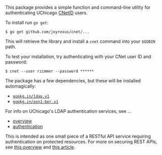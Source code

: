 This package provides a simple function and command-line utility for authenticating UChicago [CNetID](http://answers.uchicago.edu/page.php?id=16157) users.

To install run `go get`:

    $ go get github.com/joyrexus/cnet/...

This will retrieve the library and install a `cnet` command into your `$GOBIN` path.

To test your installation, try authenticating with your CNet user ID and password:

    $ cnet --user rzimmer --password ******

The package has a few dependencies, but these will be installed automagically:
* [`gopkg.in/ldap.v1`](http://gopkg.in/ldap.v1)
* [`gopkg.in/asn1-ber.v1`](http://gopkg.in/asn1-ber.v1)

For info on UChicago's LDAP authentication services, see ...
* [overview](http://answers.uchicago.edu/page.php?id=16242)
* [authentication](http://answers.uchicago.edu/page.php?id=16242)

This is intended as one small piece of a RESTful API service requiring authentication on protected resources.  For more on securing REST APIs, see [this overview](http://restcookbook.com/Basics/loggingin/) and [this article](https://stormpath.com/blog/secure-your-rest-api-right-way/).

